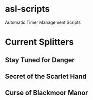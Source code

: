 # asl-scripts
Automatic Timer Management Scripts

# Current Splitters

## Stay Tuned for Danger

## Secret of the Scarlet Hand

## Curse of Blackmoor Manor
